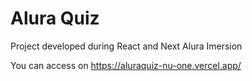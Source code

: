 # Alura Quiz

Project developed during React and Next Alura Imersion

You can access on https://aluraquiz-nu-one.vercel.app/
